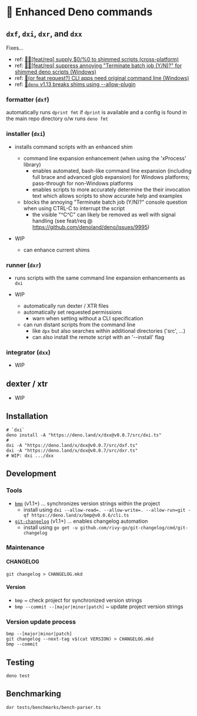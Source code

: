 <!-- spell-checker:ignore (names) Deno Gitter (utils) dprint -->

# 🦕 Enhanced Deno commands

## `dxf`, `dxi`, `dxr`, and `dxx`

Fixes...

- ref: [🙏🏻[feat/req] supply $0/%0 to shimmed scripts (cross-platform)](https://github.com/denoland/deno/issues/9874)
- ref: [🙏🏻[feat/req] suppress annoying "Terminate batch job (Y/N)?" for shimmed deno scripts (Windows)](https://github.com/denoland/deno/issues/9873)
- ref: [🐛(or feat request?) CLI apps need original command line (Windows)](https://github.com/denoland/deno/issues/9871)
- ref: [🐛`deno` v1.13 breaks shims using --allow-plugin](https://github.com/denoland/deno/issues/11819)

### formatter (`dxf`)

automatically runs `dprint fmt` if `dprint` is available and a config is found in the main repo directory o/w runs `deno fmt`

### installer (`dxi`)

- installs command scripts with an enhanced shim

  - command line expansion enhancement (when using the 'xProcess' library)
    - enables automated, bash-like command line expansion (including full brace and advanced glob expansion) for Windows platforms; pass-through for non-Windows platforms
    - enables scripts to more accurately determine the their invocation text which allows scripts to show accurate help and examples
  - blocks the annoying "Terminate batch job (Y/N)?" console question when using CTRL-C to interrupt the script
    - the visible "^C^C" can likely be removed as well with signal handling (see feat/req @ <https://github.com/denoland/deno/issues/9995>)

- WIP
  - can enhance current shims

### runner (`dxr`)

- runs scripts with the same command line expansion enhancements as `dxi`

- WIP
  - automatically run dexter / XTR files
  - automatically set requested permissions
    - warn when setting without a CLI specification
  - can run distant scripts from the command line
    - like `dpx` but also searches within additional directories ('src', ...)
    - can also install the remote script with an '--install' flag

### integrator (`dxx`)

- WIP

## dexter / xtr

- WIP

## Installation

```shell
# `dxi`
deno install -A "https://deno.land/x/dxx@v0.0.7/src/dxi.ts"
#
dxi -A "https://deno.land/x/dxx@v0.0.7/src/dxf.ts"
dxi -A "https://deno.land/x/dxx@v0.0.7/src/dxr.ts"
# WIP: dxi .../dxx
```

## Development

### Tools

- [`bmp`](https://github.com/rivy-go/git-changelog) (v1.1+) ... synchronizes version strings within the project
  - install using `dxi --allow-read=. --allow-write=. --allow-run=git -qf https://deno.land/x/bmp@v0.0.6/cli.ts`
- [`git-changelog`](https://github.com/rivy-go/git-changelog) (v1.1+) ... enables changelog automation
  - install using `go get -u github.com/rivy-go/git-changelog/cmd/git-changelog`

### Maintenance

#### CHANGELOG

`git changelog > CHANGELOG.mkd`

#### Version

- `bmp` ~ check project for synchronized version strings
- `bmp --commit --[major|minor|patch]` ~ update project version strings

### Version update process

```shell
bmp --[major|minor|patch]
git changelog --next-tag v$(cat VERSION) > CHANGELOG.mkd
bmp --commit
```

## Testing

`deno test`

## Benchmarking

`dxr tests/benchmarks/bench-parser.ts`
